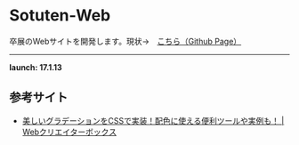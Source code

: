 # Sotuten-Web

卒展のWebサイトを開発します。現状→　[こちら（Github Page）](https://funsotuten2016.github.io/Sotuten-Web/)

---
**launch: 17.1.13**

## 参考サイト
- [美しいグラデーションをCSSで実装！配色に使える便利ツールや実例も！ | Webクリエイターボックス](http://www.webcreatorbox.com/tech/css-gradient/)
